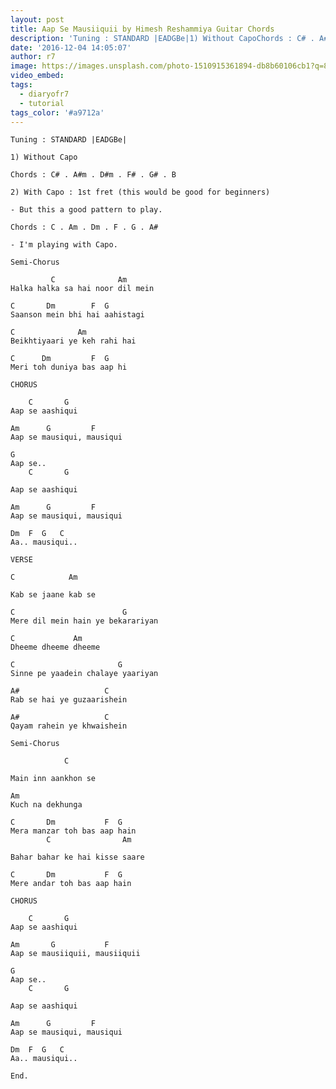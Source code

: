 ```yaml
---
layout: post
title: Aap Se Mausiiquii by Himesh Reshammiya Guitar Chords
description: 'Tuning : STANDARD |EADGBe|1) Without CapoChords : C# . A#m . D#m . F# . G# . B2) With&nbsp;Capo : 1st fret (this would be good for beginners)- But thi...'
date: '2016-12-04 14:05:07'
author: r7
image: https://images.unsplash.com/photo-1510915361894-db8b60106cb1?q=80&w=2940&auto=format&fit=crop&ixlib=rb-4.1.0&ixid=M3wxMjA3fDB8MHxwaG90by1wYWdlfHx8fGVufDB8fHx8fA%3D%3D
video_embed:
tags:
  - diaryofr7
  - tutorial
tags_color: '#a9712a'
---
```

```
Tuning : STANDARD |EADGBe|

1) Without Capo

Chords : C# . A#m . D#m . F# . G# . B

2) With Capo : 1st fret (this would be good for beginners)
```

```
- But this a good pattern to play.

Chords : C . Am . Dm . F . G . A#

- I'm playing with Capo.

Semi-Chorus

         C              Am
Halka halka sa hai noor dil mein
```

```
C       Dm        F  G
Saanson mein bhi hai aahistagi
```

```
C              Am
Beikhtiyaari ye keh rahi hai
```

```
C      Dm         F  G
Meri toh duniya bas aap hi
```

```
CHORUS

    C       G
Aap se aashiqui
```

```
Am      G         F
Aap se mausiqui, mausiqui
```

```
G
Aap se..
    C       G
```
`Aap se aashiqui`

```
Am      G         F
Aap se mausiqui, mausiqui
```

```
Dm  F  G   C
Aa.. mausiqui..

VERSE

C            Am
```
`Kab se jaane kab se`

```
C                        G
Mere dil mein hain ye bekarariyan
```

```
C             Am
Dheeme dheeme dheeme
```

```
C                       G
Sinne pe yaadein chalaye yaariyan
```

```
A#                   C
Rab se hai ye guzaarishein
```

```
A#                   C
Qayam rahein ye khwaishein

Semi-Chorus

            C
```
`Main inn aankhon se`

```
Am
Kuch na dekhunga
```

```
C       Dm           F  G
Mera manzar toh bas aap hain
        C                Am
```
`Bahar bahar ke hai kisse saare`

```
C       Dm           F  G
Mere andar toh bas aap hain
```

```
CHORUS

    C       G
Aap se aashiqui
```

```
Am       G           F
Aap se mausiiquii, mausiiquii
```

```
G
Aap se..
    C       G
```
`Aap se aashiqui`

```
Am      G         F
Aap se mausiqui, mausiqui
```

```
Dm  F  G   C
Aa.. mausiqui..

End.
```
